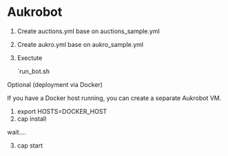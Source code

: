 Aukrobot
========

1. Create auctions.yml base on auctions_sample.yml
2. Create aukro.yml base on aukro_sample.yml

3. Exectute

    `run_bot.sh



Optional (deployment via Docker)

If you have a Docker host running, you can create a separate Aukrobot VM.

1. export HOSTS=DOCKER_HOST
2. cap install

wait....

3. cap start